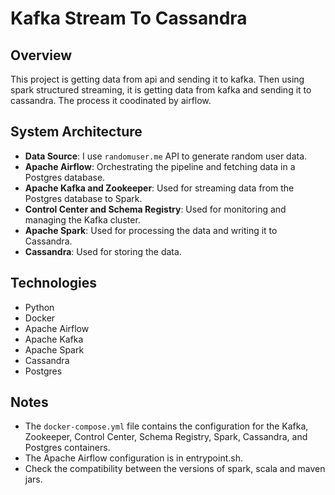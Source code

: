 # Kafka Stream To Cassandra

## Overview
This project is getting data from api and sending it to kafka. 
Then using spark structured streaming, it is getting data from kafka and sending it to cassandra.
The process it coodinated by airflow.

## System Architecture
- **Data Source**: I use `randomuser.me` API to generate random user data.
- **Apache Airflow**: Orchestrating the pipeline and fetching data in a Postgres database.
- **Apache Kafka and Zookeeper**: Used for streaming data from the Postgres database to Spark.
- **Control Center and Schema Registry**: Used for monitoring and managing the Kafka cluster.
- **Apache Spark**: Used for processing the data and writing it to Cassandra.
- **Cassandra**: Used for storing the data.

## Technologies
- Python
- Docker
- Apache Airflow
- Apache Kafka
- Apache Spark
- Cassandra
- Postgres

## Notes
- The `docker-compose.yml` file contains the configuration for the Kafka, Zookeeper, Control Center, Schema Registry, Spark, Cassandra, and Postgres containers.
- The Apache Airflow configuration is in entrypoint.sh.
- Check the compatibility between the versions of spark, scala and maven jars.
